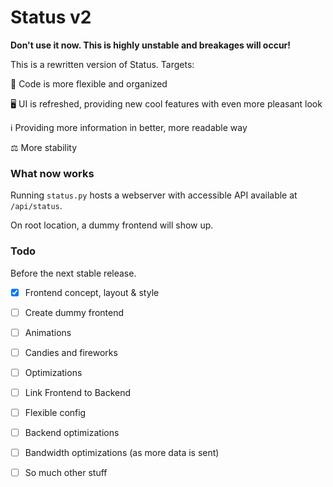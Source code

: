 # Status v2

**Don't use it now. This is highly unstable and breakages will occur!**

This is a rewritten version of Status. Targets:

🔨 Code is more flexible and organized

🖥️ UI is refreshed, providing new cool features with even more pleasant look

ℹ️ Providing more information in better, more readable way

⚖️ More stability


### What now works

Running `status.py` hosts a webserver with accessible API available at `/api/status`.

On root location, a dummy frontend will show up.


### Todo

Before the next stable release.

- [x] Frontend concept, layout & style

- [ ] Create dummy frontend

- [ ] Animations

- [ ] Candies and fireworks

- [ ] Optimizations

- [ ] Link Frontend to Backend

- [ ] Flexible config

- [ ] Backend optimizations

- [ ] Bandwidth optimizations (as more data is sent)

- [ ] So much other stuff
